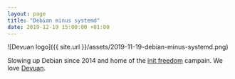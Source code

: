 ```yaml
---
layout: page
title: "Debian minus systemd"
date: 2019-12-19 15:00:00 +01:00
---
```


![Devuan logo]({{ site.url }}/assets/2019-11-19-debian-minus-systemd.png)

Slowing up Debian since 2014 and home of the [init freedom](https://devuan.org/os/init-freedom/) campain. We love [Devuan](https://devuan.org).
